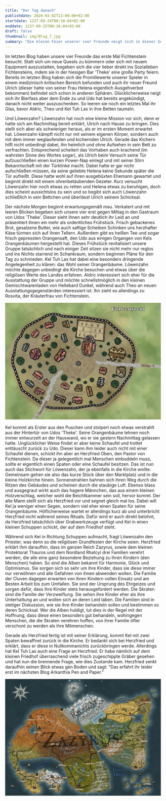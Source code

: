 ```yaml
---
title: "Der Tag danach"
publishdate: 2024-03-02T13:00:00+02:00
startdate: 1237-09-24T00:10:04+02:00
enddate: 1237-09-25T00:10:04+03:00
draft: false
thumbnail: img/Blog_7.jpg
summary: "Die kleine Feier unserer vier Freunde neigt sich in dieser Session dem Ende zu. Viel schlimmer als das ist allerdings der nächste Morgen, der von brutalen Kopfschmerzen begleitet wird. Während Aldric und Theo noch etwas auf ihr Leben klar kommen müssen, besuchen Löwenzahn und Kel die kleine Kirche in Fichtenstein. Was Kel für eine Entdeckung auf dem Friedhof der Kirche macht, erfahrt ihr hier:"
---
```


Im letzten Blog haben unsere vier Freunde das erste Mal Fichtenstein besucht. Statt sich um neue Quests zu kümmern oder sich mit neuem Equipment auszustatten, begeben sich die vier lieber direkt ins Sozialleben Fichtensteins, indem sie in der hiesigen Bar 'Theke' eine große Party feiern. Bereits im letzten Blog haben sich die Promillewerte unserer Spieler in einem medizinisch kritischen Bereich befunden und auch ihr neuer Freund Ulrich (dieser hatte von seiner Frau Helena eigentlich Ausgehverbot bekommen) befindet sich schon in anderen Sphären. Glücklicherweise neigt sich ihr Bierfass aber dem Ende zu und Udo hat bereits angekündigt, danach nicht weiter auszuschenken. So leeren sie noch ein letztes Mal ihr Glas, bevor Aldric, Theo und Kel Tuh Las in ihre Betten taumeln.

Und Löwenzahn? Löwenzahn hat noch eine kleine Mission vor sich, denn er hatte sich am Nachmittag bereit erklärt, Ulrich nach Hause zu bringen. Dies stellt sich aber als schwieriger heraus, als er im ersten Moment erwartet hat. Löwenzahn kämpft nicht nur mit seinem eigenen Körper, sondern auch mit dem immer weglaufenden und kichernden Ulrich. Gerade das Kichern hilft nicht unbedingt dabei, ihn heimlich und ohne Aufsehen in sein Bett zu verfrachten. Entsprechend scheitert das Vorhaben auch krachend (im wahrsten Sinne des Wortes sogar), als Ulrich beim Versuch seine Tür aufzuschließen einen kurzen Power-Nap einlegt und mit seiner Stirn Bekanntschaft mit der Türklinke macht. Dabei hatte er gar nicht aufschließen müssen, da seine geliebte Helena keine Sekunde später die Tür aufreißt. Diese hatte wohl auf ihren ausgebüxten Ehemann gewartet und beginnt direkt mit einem ohrenbetäubenden Gezeter. Kurz versucht Löwenzahn hier noch etwas zu retten und Helena etwas zu beruhigen, doch dies scheint aussichtslos zu sein und so begibt sich auch Löwenzahn schließlich in sein Bettchen und überlässt Ulrich seinem Schicksal.

Der nächste Morgen beginnt erwartungsgemäß mau. Verkatert und mit leeren Blicken begeben sich unsere vier erst gegen Mittag in den Gastraum von Udos 'Theke'. Dieser sieht ihnen sehr deutlich ihr Leid an und präsentiert ihnen ein mehr als ordentliches Frühstück. Frisch gebackenes Brot, gesalzene Butter, wie auch saftige Scheiben Schinken uns herzhafter Käse türmen sich auf ihren Tellern. Außerdem gibt es heißen Tee und sogar frisch gepressten Orangensaft, den Udo aus einigen Organgen von Kels Orangenbäumen hergestellt hat. Dieses Frühstück revitalisiert unsere Gruppe tatsächlich und nach einiger Zeit sitzen sie nicht mehr nur reglos und ins Nichts starrend im Schankraum, sondern beginnen Pläne für den Tag zu schmieden. Kel Tuh Las hat dabei eine besonders dringende Angelegenheit zu klären: das Wohl seiner Orangenbäume. Löwenzahn möchte dagegen unbedingt die Kirche besuchen und etwas über die religiösen Werte des Landes erfahren. Aldric interessiert sich eher für die Ausstattung der Gruppe und möchte schnellstmöglich in den kleinen Gemischtwarenladen von Hellebard Dunkel, während auch Theo an neuen Ausstattungsgegenständen interessiert ist. Ihn zieht es allerdings zu Rosvita, der Kräuterfrau von Fichtenstein.

<div class="img-max center">
  <img class="img-fluid rounded" title="Karte Fichtenstein" alt="Karte Fichtenstein." src="./img/fichtenstein.jpg" />
</div>

Kel kommt als Erster aus den Puschen und stolpert noch etwas verstrahlt aus der Hintertür von Udos 'Theke'. Seine Orangenbäume lehnen noch immer entwurzelt an der Hauswand, wo er sie gestern Nachmittag gelassen hatte. Unglücklicher Weise findet er aber keine Schaufel und trottet enttäuscht zurück zu Udo. Dieser kann ihm leider auch nicht mit einer Schaufel dienen, schickt ihn aber an Herzfried Oben, den Pastor von Fichtenstein. Da dieser ja gelegentlich mal Menschen einbuddeln muss, sollte er eigentlich einen Spaten oder eine Schaufel besitzen. Das ist nun auch das Stichwort für Löwenzahn, der ja ebenfalls in die Kirche wollte. Gemeinsam gehen sie also das kurze Stück über den Marktplatz und in die kleine Holzkirche hinein. Sonnenstrahlen bahnen sich ihren Weg durch die Ritzen des Gebäudes und scheinen durch die staubige Luft. Ebenso blass und ausgegraut wirkt auch das hagere Männchen, das aus einem kleinen Holzverschlag, welcher wohl die Beichtkammer sein soll, hervor kommt. Der alte Mann stellt sich als Herzfried vor und segnet gleich mal los. Dabei will Kel ja weniger einen Segen, sondern viel eher einen Spaten für seine Orangenbäume. Höflicherweise wartet er allerdings kurz ab und unterbricht Herzfried nicht während seines Rituals. Dafür wird er auch direkt belohnt, da Herzfried tatsächlich über Grabwerkzeuge verfügt und Kel in einen kleinen Schuppen schickt, der auf dem Friedhof steht.

Während sich Kel in Richtung Schuppen aufmacht, fragt Löwenzahn den Priester, was denn so die religiösen Grundfesten der Kirche seien. Herzfried erklärt ihm daraufhin, dass im ganzen Reich Zazyrus, sowie dem kleinen Protektorat Thauros und dem Nordland Rhatcyl drei Familien verehrt werden, die alle eine ganz besondere Beziehung zu ihren Kindern (den Menschen) haben. So sind die Alben bekannt für Harmonie, Glück und Optimismus. Sie sorgen sich so sehr um ihre Kinder, dass sie diese immer nur verwöhnen und alle Gefahren von ihnen abwenden wollen. Die Familie der Cluven dagegen erwarten von ihren Kindern vollen Einsatz und am Besten Arbeit bis zum Umfallen. Sie sind der Ursprung des Ehrgeizes und sorgen dafür, dass ihre Kinder stets herausgefordert werden. Die Skraten sind die Familie der Verzweiflung. Sie sehen ihre Kinder eher als ihre Unterhaltung an und wollen sich an deren Leid laben. Die Familien sind in stetiger Diskussion, wie sie ihre Kinder behandeln sollen und bestimmen so deren Schicksal. Wer die Alben huldigt, tut dies in der Regel mit der Hoffnung, dass diese einen besonders gut behandeln, wohingegen Menschen, die die Skraten verehren hoffen, von ihrer Familie öfter verschont zu werden als ihre Mitmenschen.

Gerade als Herzfried fertig ist mit seiner Erklärung, kommt Kel mit zwei Spaten bewaffnet zurück in die Kirche. Er bedankt sich bei Herzfried und erklärt, dass er diese in Nullkommanichts zurückbringen werde. Allerdings hat Kel Tuh Las auch eine Frage an Herzfried. Er habe nämlich auf dem kleinen Friedhof überraschend viele frisch zugeschippte Gräber gesehen und hat nun die brennende Frage, wie dies Zustande kam. Herzfried senkt daraufhin seinen Blick etwas gen Boden und sagt: "Das erfahrt ihr leider erst im nächsten Blog Arkanthia Pen and Paper."

<div class="img-max center">
  <img class="img-fluid" title="Weltkarte Arkanthia" alt="Weltkarte Arkanthia." src="./img/Arkanthia_Full_Map_Fichtenstein.jpg" />
</div>
